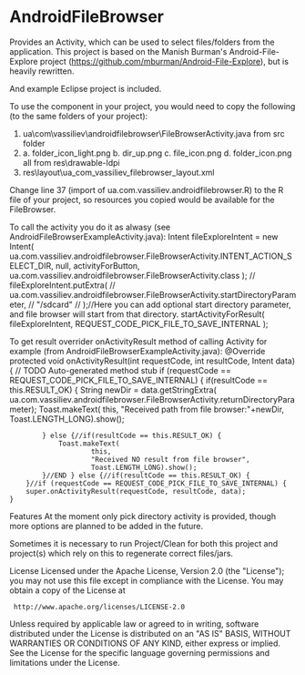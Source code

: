 AndroidFileBrowser
==================

Provides an Activity, which can be used to select files/folders from the application.
This project is based on the Manish Burman's Android-File-Explore project (https://github.com/mburman/Android-File-Explore), but is heavily rewritten.

And example Eclipse project is included.

To use the component in your project, you would need to copy the following (to the same folders of your project):
1. ua\com\vassiliev\androidfilebrowser\FileBrowserActivity.java from src folder
2. a. folder_icon_light.png 
   b. dir_up.png 
   c. file_icon.png 
   d. folder_icon.png all from res\drawable-ldpi
3. res\layout\ua_com_vassiliev_filebrowser_layout.xml 

Change line 37 (import of ua.com.vassiliev.androidfilebrowser.R) to the R file of your project, so resources you copied would be available for the FileBrowser.

To call the activity you do it as alwasy (see AndroidFileBrowserExampleActivity.java):
				Intent fileExploreIntent = new Intent(
    					ua.com.vassiliev.androidfilebrowser.FileBrowserActivity.INTENT_ACTION_SELECT_DIR,
        				null,
        				activityForButton,
        				ua.com.vassiliev.androidfilebrowser.FileBrowserActivity.class
        				);
//        		fileExploreIntent.putExtra(
//        				ua.com.vassiliev.androidfilebrowser.FileBrowserActivity.startDirectoryParameter, 
//        				"/sdcard"
//        				);//Here you can add optional start directory parameter, and file browser will start from that directory.
        		startActivityForResult(
        				fileExploreIntent,
        				REQUEST_CODE_PICK_FILE_TO_SAVE_INTERNAL
        				);

To get result overrider onActivityResult method of calling Activity for example (from AndroidFileBrowserExampleActivity.java):
	@Override
	protected void onActivityResult(int requestCode, int resultCode, Intent data) {
		// TODO Auto-generated method stub
		if (requestCode == REQUEST_CODE_PICK_FILE_TO_SAVE_INTERNAL) {
        	if(resultCode == this.RESULT_OK) {
        		String newDir = data.getStringExtra(
        				ua.com.vassiliev.androidfilebrowser.FileBrowserActivity.returnDirectoryParameter);
        		Toast.makeText(
        				this, 
        				"Received path from file browser:"+newDir, 
        				Toast.LENGTH_LONG).show(); 
	        	
        	} else {//if(resultCode == this.RESULT_OK) {
        		Toast.makeText(
        				this, 
        				"Received NO result from file browser",
        				Toast.LENGTH_LONG).show(); 
        	}//END } else {//if(resultCode == this.RESULT_OK) {
        }//if (requestCode == REQUEST_CODE_PICK_FILE_TO_SAVE_INTERNAL) {
		super.onActivityResult(requestCode, resultCode, data);
	}
	
Features
At the moment only pick directory activity is provided, though more options are planned to be added in the future.
	
Sometimes it is necessary to run Project/Clean for both this project and project(s) which rely on this to regenerate correct files/jars.
	
License
Licensed under the Apache License, Version 2.0 (the "License");
you may not use this file except in compliance with the License.
You may obtain a copy of the License at

     http://www.apache.org/licenses/LICENSE-2.0

Unless required by applicable law or agreed to in writing, software
distributed under the License is distributed on an "AS IS" BASIS,
WITHOUT WARRANTIES OR CONDITIONS OF ANY KIND, either express or implied.
See the License for the specific language governing permissions and
limitations under the License. 

 						
						
